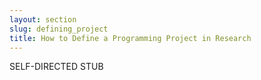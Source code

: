 ```yaml
---
layout: section
slug: defining_project
title: How to Define a Programming Project in Research
---
```


SELF-DIRECTED STUB
